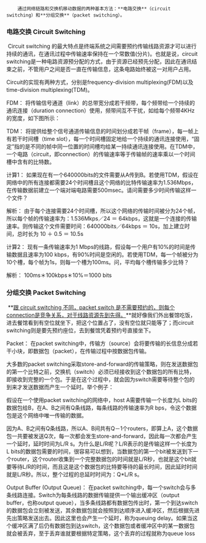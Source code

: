 		通过网络链路和交换机移动数据的两种基本方法：**电路交换**（circuit switching）和**分组交换**（packet switching）。

### 电路交换 Circuit Switching

​		Circuit switching 的最大特点是终端系统之间需要预约传输线路资源才可以进行持续的通讯，在通讯过程中传输速率保持在一个常数值(分片)。也就是说，circuit switching是一种电路资源预分配的方式，由于资源已经预先分配，因此在通讯结束之前，不管用户之间是否一直在传输信息，这条电路始终被这一对用户占用。

Circuit的实现有两种方式，分别是frequency-division multiplexing(FDM)以及time-division multiplexing(TDM)。

FDM：
将传输信号通道（link）的总带宽分成若干频带，每个频带给一个持续的通讯连接（duration connection）使用，频带间互不干扰，如给每个频带4KHz的宽度，如下图所示：



TDM：
将提供给整个信号通道传输信息的时间划分成若干帧（frame），每一帧上有若干时间槽（time slot），每一个时间槽固定地给一个持续的通讯连接使用，“固定”指的是不同的帧中同一位置的时间槽均给某一持续通讯连接使用。在TDM中，一个电路（circuit，即connection）的传输速率等于传输帧的速率乘以一个时间槽中含有的比特数。



计算1：
如果现在有一个640000bits的文件需要从A传到B。若使用TDM，假设在网络中的所有连接都需要24个时间槽且这个网络的比特传输速率为1.536Mbps，在传输数据前建立一个端对端电路需要500msec。请问需要多少时间传输这样一个文件？

解析：
由于每个连接需要24个时间槽，所以这个网络的传输时间被分为24个帧，所以每个帧的传输速率为：1.536Mkps／24 ＝ 64kbps，这就是一个连接的传输速率。则传输这个文件需要时间：640000bits／64kbps ＝ 10s，加上建立时间，总时长为 10 ＋ 0.5 ＝ 10.5s

计算2：
现有一条传输速率为1 Mbps的线路，假设每一个用户有10%的时间是传输数据且速率为100 kbps，有90%时间是空闲的。若使用TDM，每一个帧被分为10个槽，每个帧为1s，则每一个槽为100ms。问，平均每个槽传输多少比特？

解析：
100ms＊100kbps＊10%＝1000 bits

### 分组交换 Packet Switching

​		**<u>跟 circuit switching 不同，packet switch 是不需要预约的，则每个connection是竞争关系，对于线路资源先到先得。</u>**就好像我们外出餐馆吃饭，进去餐馆看到有空位就坐下，把这个位置占了，没有空位就只能等了；而circuit switching则是要先预约座位，去到餐馆凭着预约号直接坐下。

Packet：
在packet switching中，传输方（source）会将要传输的长信息分成若干小块，即数据包（packet），在传输过程中按数据包传输。

大多数的packet switching采取store-and-forward的传输策略，则在发送数据包的第一个比特之前，交换机（switch）必须已经接收到这个数据包的所有比特，即接收到完整的一个包。于是在这个过程中，就会因为switch需要等待整个包的到来才发送数据而产生一个延时。举个例子：

假设在一个使用packet switching的网络中，host A需要传输一个长度为L bits的数据包给B，在A、B之间有Q条线路，每条线路的传输速率为R bps，令这个数据包是这个网络中唯一传输的数据。

因为A、B之间有Q条线路，所以A、B间共有Q－1个routers，即算上A，这个数据包一共要被发送Q次，每一次都会发生store-and-forward，因此每一次都会产生一个延时，延时时间为L/R s。为什么是L/R呢？L/R表示的是传输这样一个长度为L bits的数据包需要的时间，很容易可以想到，当数据包的第一个bit被发送到下一个router，这个router收集到一个完整数据包的时间就是L/R秒，也就是这个bit就要等待L/R的时间，而且这是这个数据包的比特要等待的最长时间，因此延时时间就是L/R秒。所以，整个过程的总延时时间为：Q*L/R s。

Output Buffer (Output Queue)：
在packet switching中，每一个switch会与多条线路连接。Switch为每条线路的数据传输提供一个输出缓冲区（output buffer，也称output queue），当多条线路都有数据包传出时，第一个到达switch的数据包会立刻被发送，其余数据包就会按照到达顺序进入缓冲区，然后根据先进先出策略发送出去。因此这里也会产生一个延时，称为queuing delay。如果当这个缓冲区满了后仍有数据包到达switch，这个数据包或者缓冲区中的某一数据包就会被丢弃，至于丢弃谁就要根据特定策略，这个丢弃的过程就称为queue loss